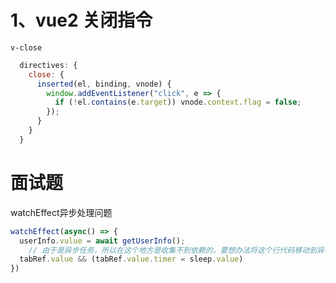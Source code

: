 # 1、vue2 关闭指令

`v-close`

~~~js
  directives: {
    close: {
      inserted(el, binding, vnode) {
        window.addEventListener("click", e => {
          if (!el.contains(e.target)) vnode.context.flag = false;
        });
      }
    }
  }
~~~

# 面试题

watchEffect异步处理问题

```js
watchEffect(async() => {
  userInfo.vulue = await getUserInfo();
    // 由于是异步任务，所以在这个地方是收集不到依赖的，要想办法将这个行代码移动到异步代码的上面
  tabRef.value && (tabRef.value.timer = sleep.value)
})
```

